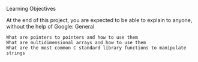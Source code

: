 Learning Objectives

At the end of this project, you are expected to be able to explain to anyone,
   without the help of Google:
General

    What are pointers to pointers and how to use them
    What are multidimensional arrays and how to use them
    What are the most common C standard library functions to manipulate strings

